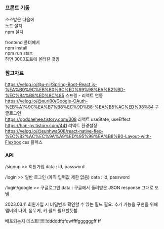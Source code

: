### 프론트 기동

소스받은 다음에  
노드 설치  
npm 설치

frontend 폴더에서  
npm install  
npm run start  
하면 3000포트에 올라갈 것임

### 참고자료

https://velog.io/@u-nij/Spring-Boot-React.js-%EA%B0%9C%EB%B0%9C%ED%99%98%EA%B2%BD-%EC%84%B8%ED%8C%85 스프링 - 리액트 연동  
https://velog.io/@nuri00/Google-OAuth-%EB%A1%9C%EA%B7%B8%EC%9D%B8-%EA%B5%AC%ED%98%84 구글로그인  
https://goddaehee.tistory.com/308 리액트 useState, useEffect  
https://han-py.tistory.com/441 리액트 환경설정  
https://velog.io/@sunhwa508/react-native-flex-%EC%82%AC%EC%9A%A9%ED%95%98%EA%B8%B0-Layout-with-Flexbox css 플렉스

### API

/signup >> 회원가입
data : id, password

/login >> 일반 로그인 (아직 입력값 제한 없음)
data : id, password

/login/google >> 구글로그인
data : 구글에서 돌려받은 JSON response 그대로 보냄

2023.03.11
회원가입 시 비밀번호 확인할 수 있는 필드 필요.
추가 기능을 구현을 위해 멤버의 나이, 몸무게, 키 필드 필요할듯함.


배포되는지 테스트!!!!!!!dddddfqfqwffffggggggff
ff